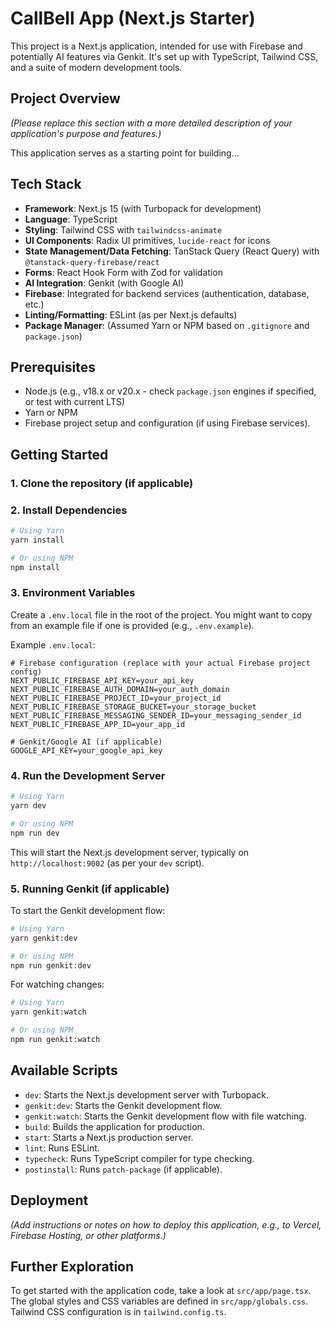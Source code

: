 # CallBell App (Next.js Starter)

This project is a Next.js application, intended for use with Firebase and potentially AI features via Genkit. It's set up with TypeScript, Tailwind CSS, and a suite of modern development tools.

## Project Overview

*(Please replace this section with a more detailed description of your application's purpose and features.)*

This application serves as a starting point for building...

## Tech Stack

- **Framework**: Next.js 15 (with Turbopack for development)
- **Language**: TypeScript
- **Styling**: Tailwind CSS with `tailwindcss-animate`
- **UI Components**: Radix UI primitives, `lucide-react` for icons
- **State Management/Data Fetching**: TanStack Query (React Query) with `@tanstack-query-firebase/react`
- **Forms**: React Hook Form with Zod for validation
- **AI Integration**: Genkit (with Google AI)
- **Firebase**: Integrated for backend services (authentication, database, etc.)
- **Linting/Formatting**: ESLint (as per Next.js defaults)
- **Package Manager**: (Assumed Yarn or NPM based on `.gitignore` and `package.json`)

## Prerequisites

- Node.js (e.g., v18.x or v20.x - check `package.json` engines if specified, or test with current LTS)
- Yarn or NPM
- Firebase project setup and configuration (if using Firebase services).

## Getting Started

### 1. Clone the repository (if applicable)

### 2. Install Dependencies
```bash
# Using Yarn
yarn install

# Or using NPM
npm install
```

### 3. Environment Variables
Create a `.env.local` file in the root of the project. You might want to copy from an example file if one is provided (e.g., `.env.example`).

Example `.env.local`:
```env
# Firebase configuration (replace with your actual Firebase project config)
NEXT_PUBLIC_FIREBASE_API_KEY=your_api_key
NEXT_PUBLIC_FIREBASE_AUTH_DOMAIN=your_auth_domain
NEXT_PUBLIC_FIREBASE_PROJECT_ID=your_project_id
NEXT_PUBLIC_FIREBASE_STORAGE_BUCKET=your_storage_bucket
NEXT_PUBLIC_FIREBASE_MESSAGING_SENDER_ID=your_messaging_sender_id
NEXT_PUBLIC_FIREBASE_APP_ID=your_app_id

# Genkit/Google AI (if applicable)
GOOGLE_API_KEY=your_google_api_key
```

### 4. Run the Development Server
```bash
# Using Yarn
yarn dev

# Or using NPM
npm run dev
```
This will start the Next.js development server, typically on `http://localhost:9002` (as per your `dev` script).

### 5. Running Genkit (if applicable)
To start the Genkit development flow:
```bash
# Using Yarn
yarn genkit:dev

# Or using NPM
npm run genkit:dev
```
For watching changes:
```bash
# Using Yarn
yarn genkit:watch

# Or using NPM
npm run genkit:watch
```

## Available Scripts

- `dev`: Starts the Next.js development server with Turbopack.
- `genkit:dev`: Starts the Genkit development flow.
- `genkit:watch`: Starts the Genkit development flow with file watching.
- `build`: Builds the application for production.
- `start`: Starts a Next.js production server.
- `lint`: Runs ESLint.
- `typecheck`: Runs TypeScript compiler for type checking.
- `postinstall`: Runs `patch-package` (if applicable).

## Deployment

*(Add instructions or notes on how to deploy this application, e.g., to Vercel, Firebase Hosting, or other platforms.)*

## Further Exploration

To get started with the application code, take a look at `src/app/page.tsx`.
The global styles and CSS variables are defined in `src/app/globals.css`.
Tailwind CSS configuration is in `tailwind.config.ts`.
